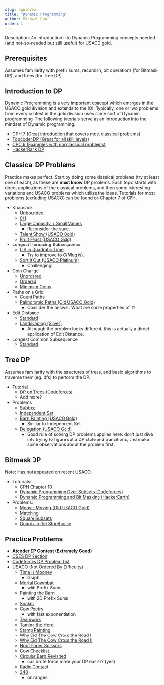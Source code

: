```yaml
---
slug: /gold/dp
title: "Dynamic Programming"
author: Michael Cao
order: 1
---
```


<div class="syllabus-only">
  Description: An introduction into Dynamic Programming concepts needed (and not-so-needed but still useful) for USACO gold. 
</div>

<!-- END DESCRIPTION -->

## Prerequisites

Assumes familiarity with prefix sums, recursion, bit operations (for Bitmask DP), and trees (for Tree DP).

## Introduction to DP

   Dynamic Programming is a very important concept which emerges in the USACO gold division and extends to the IOI. Typically, one or two problems from every contest in the gold division uses some sort of Dynamic programming. The following tutorials serve as an introduction into the mindset of Dynamic programming.

 - CPH 7 (Great introduction that covers most classical problems)
 - [Topcoder DP (Great for all skill levels)](https://www.topcoder.com/community/competitive-programming/tutorials/dynamic-programming-from-novice-to-advanced/)
 - [CPC.6 (Examples with nonclassical problems)](https://github.com/SuprDewd/T-414-AFLV/tree/master/06_dynamic_programming)
 - [HackerRank DP](https://www.hackerrank.com/topics/dynamic-programming)

## Classical DP Problems

Practice makes perfect. Start by doing some classical problems (try at least one of each), as these are **must know** DP problems. Each topic starts with direct applications of the classical problems, and then some interesting variations and USACO problems which utilize the ideas. Tutorials for most problems (excluding USACO) can be found on Chapter 7 of CPH.

 * Knapsack
   * [Unbounded](https://www.hackerrank.com/challenges/unbounded-knapsack/problem)
   * [0/1](https://www.hackerrank.com/contests/srin-aadc03/challenges/classic-01-knapsack/problem)
   * [Large Capacity + Small Values](https://atcoder.jp/contests/dp/tasks/dp_e)
      * Reconsider the state.
   * [Talent Show (USACO Gold)](http://www.usaco.org/index.php?page=viewproblem2&cpid=839)
   * [Fruit Feast (USACO Gold)](http://www.usaco.org/index.php?page=viewproblem2&cpid=574)
 * Longest Increasing Subsequence
   * [LIS in Quadratic Time](https://leetcode.com/problems/longest-increasing-subsequence/)
      * Try to improve to $O(N\log N)$. 
   * [Sort It Out (USACO Platinum)](http://www.usaco.org/index.php?page=viewproblem2&cpid=865)
      * Challenging!
 * Coin Change
   * [Unordered](https://cses.fi/problemset/task/1635)
   * [Ordered](https://cses.fi/problemset/task/1636)
   * [Minimum Coins](https://cses.fi/problemset/task/1634)
 * Paths on a Grid
   * [Count Paths](https://atcoder.jp/contests/dp/tasks/dp_h)
   * [Palindromic Paths (Old USACO Gold)](http://www.usaco.org/index.php?page=viewproblem2&cpid=553)
      * Consider the answer. What are some properties of it?
 * Edit Distance
   * [Standard](https://www.hackerrank.com/contests/cse-830-homework-3/challenges/edit-distance)
   * [Landscaping (Silver)](http://www.usaco.org/index.php?page=viewproblem2&cpid=126)
      * Although the problem looks different, this is actually a direct application of Edit Distance.
 * Longest Common Subsequence
   * [Standard](https://leetcode.com/problems/longest-common-subsequence/)

## Tree DP

Assumes familiarity with the structures of trees, and basic algorithms to traverse them (eg. dfs) to perform the DP.

  * Tutorial
    * [DP on Trees (Codeforces)](https://codeforces.com/blog/entry/20935)
    * Add more?
  * Problems
    * [Subtree](https://atcoder.jp/contests/dp/tasks/dp_v)
    * [Independent Set](https://atcoder.jp/contests/dp/tasks/dp_p)
    * [Barn Painting (USACO Gold)](http://www.usaco.org/index.php?page=viewproblem2&cpid=766)
       * Similar to Independent Set
    * [Delegation (USACO Gold)](http://usaco.org/index.php?page=viewproblem2&cpid=1019)
       * Good rule of solving DP problems applies here: don't just dive into trying to figure out a DP state and transitions, and make some observations about the problem first.

## Bitmask DP

Note: Has not appeared on recent USACO.

 * Tutorials:
   * CPH Chapter 10
   * [Dynamic Programming Over Subsets (Codeforces)](https://codeforces.com/blog/entry/337)
   * [Dynamic Programming and Bit Masking (HackerEarth)](https://www.hackerearth.com/practice/algorithms/dynamic-programming/bit-masking/tutorial/)
 * Problems:
   * [Moovie Moving (Old USACO Gold)](http://www.usaco.org/index.php?page=viewproblem2&cpid=515)
   * [Matching](https://atcoder.jp/contests/dp/tasks/dp_o)
   * [Square Subsets](https://codeforces.com/contest/895/problem/C)
   * [Guards in the Storehouse](https://codeforces.com/problemset/problem/845/F)

## Practice Problems

 * **[Atcoder DP Contest (Extremely Good)](https://atcoder.jp/contests/dp/tasks)**
 * [CSES DP Section](https://cses.fi/problemset/list/)
 * [Codeforces DP Problem List](http://codeforces.com/blog/entry/325)
 * USACO (Not Ordered By Difficulty)
   * [Time is Mooney](http://www.usaco.org/index.php?page=viewproblem2&cpid=993)
     * Graph
   * [Mortal Cowmbat](http://usaco.org/index.php?page=viewproblem2&cpid=971)
     * with Prefix Sums
   * [Painting the Barn](http://usaco.org/index.php?page=viewproblem2&cpid=923)
     * with 2D Prefix Sums
   * [Snakes](http://www.usaco.org/index.php?page=viewproblem2&cpid=945)
   * [Cow Poetry](http://usaco.org/index.php?page=viewproblem2&cpid=897)
     * with fast exponentiation
   * [Teamwork](http://usaco.org/index.php?page=viewproblem2&cpid=863)
   * [Taming the Herd](http://www.usaco.org/index.php?page=viewproblem2&cpid=815)
   * [Stamp Painting](http://www.usaco.org/index.php?page=viewproblem2&cpid=791)
   * [Why Did The Cow Cross the Road I](http://www.usaco.org/index.php?page=viewproblem2&cpid=717)
   * [Why Did The Cow Cross the Road II](http://www.usaco.org/index.php?page=viewproblem2&cpid=718)
   * [Hoof Paper Scissors](http://www.usaco.org/index.php?page=viewproblem2&cpid=694)
   * [Cow Checklist](http://www.usaco.org/index.php?page=viewproblem2&cpid=670)
   * [Circular Barn Revisited](http://www.usaco.org/index.php?page=viewproblem2&cpid=622)
     * can brute force make your DP easier? (yes)
   * [Radio Contact](http://www.usaco.org/index.php?page=viewproblem2&cpid=598)
   * [248](http://www.usaco.org/index.php?page=viewproblem2&cpid=647)
     * on ranges
